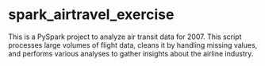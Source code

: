 # spark_airtravel_exercise
This is a PySpark project to analyze air transit data for 2007. This script processes large volumes of flight data, cleans it by handling missing values, and performs various analyses to gather insights about the airline industry.
